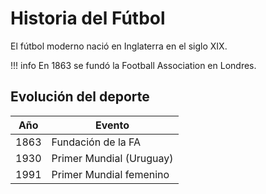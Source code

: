 # Historia del Fútbol

El fútbol moderno nació en Inglaterra en el siglo XIX.

!!! info
    En 1863 se fundó la Football Association en Londres.

## Evolución del deporte

| Año  | Evento                    |
|------|---------------------------|
| 1863 | Fundación de la FA        |
| 1930 | Primer Mundial (Uruguay) |
| 1991 | Primer Mundial femenino  |
